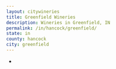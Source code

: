 ```yaml
---
layout: citywineries
title: Greenfield Wineries
description: Wineries in Greenfield, IN
permalink: /in/hancock/greenfield/
state: in
county: hancock
city: greenfield
---
```

-
